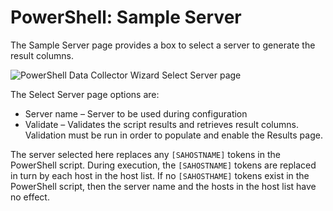 # PowerShell: Sample Server

The Sample Server page provides a box to select a server to generate the result columns.

![PowerShell Data Collector Wizard Select Server page](/img/product_docs/accessanalyzer/accessanalyzer/enterpriseauditor/admin/datacollector/powershell/selectserver.png)

The Select Server page options are:

- Server name – Server to be used during configuration
- Validate – Validates the script results and retrieves result columns. Validation must be run in order to populate and enable the Results page.

The server selected here replaces any ```[SAHOSTNAME]``` tokens in the PowerShell script. During execution, the ```[SAHOSTNAME]``` tokens are replaced in turn by each host in the host list. If no ```[SAHOSTHAME]``` tokens exist in the PowerShell script, then the server name and the hosts in the host list have no effect.
